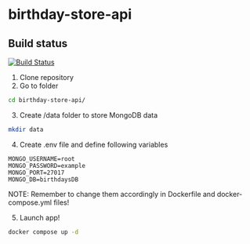 # birthday-store-api
## Build status

[![Build Status](https://github.com/igorrecioh/birthday-store-api/actions/workflows/node.js.yml/badge.svg?branch=main)](https://github.com/igorrecioh/birthday-store-api/actions/workflows/node.js.yml)

1. Clone repository
2. Go to folder
```bash
cd birthday-store-api/
```
3. Create /data folder to store MongoDB data
```bash
mkdir data
```
4. Create .env file and define following variables
````
MONGO_USERNAME=root
MONGO_PASSWORD=example
MONGO_PORT=27017
MONGO_DB=birthdaysDB
````
NOTE: Remember to change them accordingly in Dockerfile and docker-compose.yml files!

5. Launch app!

```bash
docker compose up -d
```